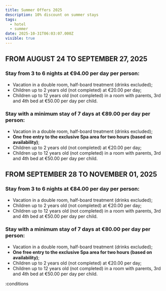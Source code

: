 ```yaml
---
title: Summer Offers 2025
description: 10% discount on summer stays
tags:
  - hotel
  - summer
date: 2025-10-31T06:03:07.000Z
visible: true
---
```


## FROM AUGUST 24 TO SEPTEMBER 27, 2025

### Stay from **3 to 6 nights** at €94.00 per day per person:
- Vacation in a double room, half-board treatment (drinks excluded);
- Children up to 2 years old (not completed) at €20.00 per day;
- Children up to 12 years old (not completed) in a room with parents, 3rd and 4th bed at €50.00 per day per child.

### Stay with a minimum stay of **7 days** at €89.00 per day per person:
- Vacation in a double room, half-board treatment (drinks excluded);
- **One free entry to the exclusive Spa area for two hours (based on availability)**;
- Children up to 2 years old (not completed) at €20.00 per day;
- Children up to 12 years old (not completed) in a room with parents, 3rd and 4th bed at €50.00 per day per child.


## FROM SEPTEMBER 28 TO NOVEMBER 01, 2025

### Stay from **3 to 6 nights** at €84.00 per day per person:
- Vacation in a double room, half-board treatment (drinks excluded);
- Children up to 2 years old (not completed) at €20.00 per day;
- Children up to 12 years old (not completed) in a room with parents, 3rd and 4th bed at €50.00 per day per child.

### Stay with a minimum stay of **7 days** at €80.00 per day per person:
- Vacation in a double room, half-board treatment (drinks excluded);
- **One free entry to the exclusive Spa area for two hours (based on availability)**;
- Children up to 2 years old (not completed) at €20.00 per day;
- Children up to 12 years old (not completed) in a room with parents, 3rd and 4th bed at €50.00 per day per child.

:conditions
